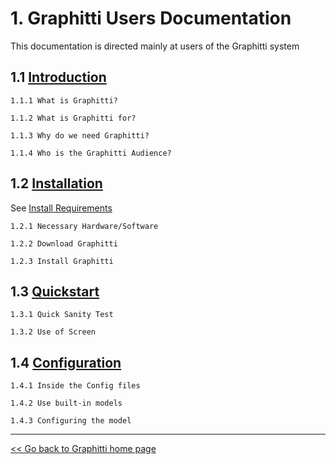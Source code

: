 # 1. Graphitti Users Documentation

This documentation is directed mainly at users of the Graphitti system

## 1.1 [Introduction](introduction.md)

    1.1.1 What is Graphitti?
   
    1.1.2 What is Graphitti for?
   
    1.1.3 Why do we need Graphitti?
   
    1.1.4 Who is the Graphitti Audience?

## 1.2 [Installation](installation.md)

See [Install Requirements](installRequirements.md)
   
    1.2.1 Necessary Hardware/Software
   
    1.2.2 Download Graphitti
   
    1.2.3 Install Graphitti

## 1.3 [Quickstart](quickstart.md)

    1.3.1 Quick Sanity Test
   
    1.3.2 Use of Screen

## 1.4 [Configuration](configuration.md)

    1.4.1 Inside the Config files

    1.4.2 Use built-in models
   
    1.4.3 Configuring the model

---------
[<< Go back to Graphitti home page](../index.md)